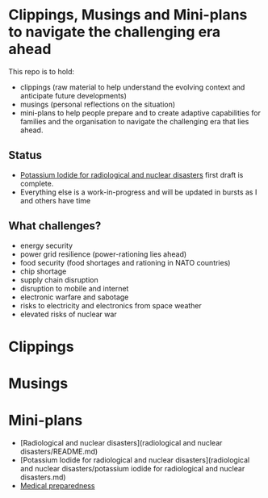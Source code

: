 # Clippings, Musings and Mini-plans to navigate the challenging era ahead

This repo is to hold:
- clippings (raw material to help understand the evolving context and anticipate future developments)
- musings (personal reflections on the situation)
- mini-plans to help people prepare and to create adaptive capabilities for families and the organisation to navigate the challenging era that lies ahead.

## Status
- [Potassium Iodide for radiological and nuclear disasters](radiological%20and%20nuclear%20disasters/potassium%20iodide%20for%20radiological%20and%20nuclear%20disasters.md) first draft is complete.
- Everything else is a work-in-progress and will be updated in bursts as I and others have time

## What challenges?
- energy security
- power grid resilience (power-rationing lies ahead)
- food security (food shortages and rationing in NATO countries)
- chip shortage
- supply chain disruption
- disruption to mobile and internet
- electronic warfare and sabotage
- risks to electricity and electronics from space weather
- elevated risks of nuclear war

# Clippings

# Musings

# Mini-plans
- [Radiological and nuclear disasters](radiological and nuclear disasters/README.md)
- [Potassium Iodide for radiological and nuclear disasters](radiological and nuclear disasters/potassium iodide for radiological and nuclear disasters.md)
- [Medical preparedness](medical/README.md)

